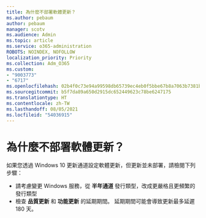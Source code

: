 ```yaml
---
title: 為什麼不部署軟體更新？
ms.author: pebaum
author: pebaum
manager: scotv
ms.audience: Admin
ms.topic: article
ms.service: o365-administration
ROBOTS: NOINDEX, NOFOLLOW
localization_priority: Priority
ms.collection: Adm_O365
ms.custom:
- "9003773"
- "6717"
ms.openlocfilehash: 02b4f0c73e94a99598db65739ec4eb0f5bbe67b8a7063b7381b9e6f59efd8c12
ms.sourcegitcommit: b5f7da89a650d2915dc652449623c78be6247175
ms.translationtype: HT
ms.contentlocale: zh-TW
ms.lasthandoff: 08/05/2021
ms.locfileid: "54036915"
---
```

# <a name="why-software-updates-are-not-being-deployed"></a>為什麼不部署軟體更新？

如果您透過 Windows 10 更新通道設定軟體更新，但更新並未部署，請檢閱下列步驟：  

- 請考慮變更 Windows 服務，從 **半年通道** 發行類型，改成更嚴格且更頻繁的發行類型  
- 檢查 **品質更新** 和 **功能更新** 的延期期間。 延期期間可能會導致更新最多延遲 180 天。
